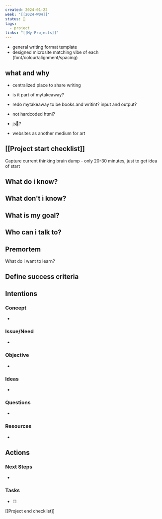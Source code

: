 ```yaml
---
created: 2024-01-22
week: '[[2024-W04]]'
status: 🔴
tags:
  - project
links: "[[My Projects]]"
---
```

- general  writing format template
- designed microsite matching vibe of each (font/colour/alignment/spacing)

## what and why
- centralized place to share writing
- is it part of mytakeaway?
- redo mytakeaway to be books and writint? input and output?
- not hardcoded html?
- js👀?


- websites as another medium for art 






## [[Project start checklist]]
Capture current thinking brain dump - only 20-30 minutes, just to get idea of start

What do i know? 
- 
What don't i know? 
- 
What is my goal? 
- 
Who can i talk to? 
- 
Premortem
- 
What do i want to learn? 

Define success criteria
- 

## Intentions
### Concept
- 
### Issue/Need
- 
### Objective
- 
### Ideas
- 
### Questions
- 
### Resources
- 

## Actions
### Next Steps
- 
### Tasks
- [ ] 

[[Project end checklist]]